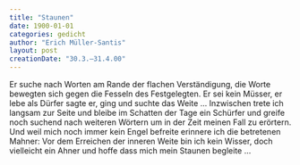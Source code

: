 ```yaml
---
title: "Staunen"
date: 1900-01-01
categories: gedicht
author: "Erich Müller-Santis"
layout: post
creationDate: "30.3.–31.4.00"
---
```

Er suche nach Worten am Rande der flachen
Verständigung, die Worte bewegten
sich gegen die Fesseln des Festgelegten.
Er sei kein Müsser, er lebe als Dürfer
sagte er, ging und suchte das Weite …
Inzwischen trete ich langsam zur Seite
und bleibe im Schatten der Tage ein Schürfer
und greife noch suchend nach weiteren Wörtern
um in der Zeit meinen Fall zu erörtern.
Und weil mich noch immer kein Engel befreite
erinnere ich die betretenen Mahner:
Vor dem Erreichen der inneren Weite
bin ich kein Wisser, doch vielleicht ein Ahner
und hoffe dass mich mein Staunen begleite …
